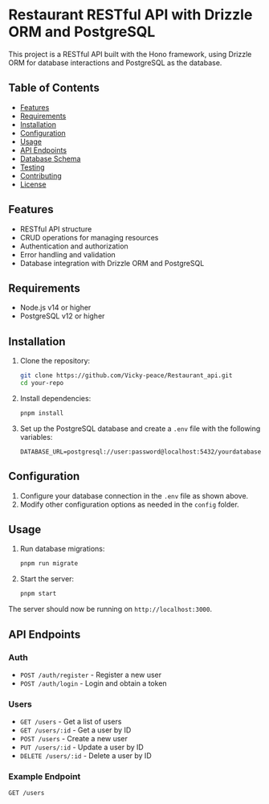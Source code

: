 # Restaurant RESTful API with Drizzle ORM and PostgreSQL

This project is a RESTful API built with the Hono framework, using Drizzle ORM for database interactions and PostgreSQL as the database.

## Table of Contents
- [Features](#features)
- [Requirements](#requirements)
- [Installation](#installation)
- [Configuration](#configuration)
- [Usage](#usage)
- [API Endpoints](#api-endpoints)
- [Database Schema](#database-schema)
- [Testing](#testing)
- [Contributing](#contributing)
- [License](#license)

## Features
- RESTful API structure
- CRUD operations for managing resources
- Authentication and authorization
- Error handling and validation
- Database integration with Drizzle ORM and PostgreSQL

## Requirements
- Node.js v14 or higher
- PostgreSQL v12 or higher

## Installation
1. Clone the repository:
    ```sh
    git clone https://github.com/Vicky-peace/Restaurant_api.git
    cd your-repo
    ```

2. Install dependencies:
    ```sh
    pnpm install
    ```

3. Set up the PostgreSQL database and create a `.env` file with the following variables:
    ```env
    DATABASE_URL=postgresql://user:password@localhost:5432/yourdatabase
    ```

## Configuration
1. Configure your database connection in the `.env` file as shown above.
2. Modify other configuration options as needed in the `config` folder.

## Usage
1. Run database migrations:
    ```sh
    pnpm run migrate
    ```

2. Start the server:
    ```sh
    pnpm start
    ```

The server should now be running on `http://localhost:3000`.

## API Endpoints
### Auth
- `POST /auth/register` - Register a new user
- `POST /auth/login` - Login and obtain a token

### Users
- `GET /users` - Get a list of users
- `GET /users/:id` - Get a user by ID
- `POST /users` - Create a new user
- `PUT /users/:id` - Update a user by ID
- `DELETE /users/:id` - Delete a user by ID

### Example Endpoint
```http
GET /users
